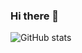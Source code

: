 ### Hi there 👋

![GitHub stats](https://github-readme-stats.vercel.app/api?username=GRF-Sunomikp31&show_icons=true&theme=prussian)

<!--
**GRF-Sunomikp31/GRF-Sunomikp31** is a ✨ _special_ ✨ repository because its `README.md` (this file) appears on your GitHub profile.

Here are some ideas to get you started:

🔭 I’m currently working on ...          合肥
- 🌱 I’m currently learning ...
- 👯 I’m looking to collaborate on ...
- 🤔 I’m looking for help with ...
- 💬 Ask me about ...
- 📫 How to reach me: ...
- 😄 Pronouns: ...
- ⚡ Fun fact: ...
-->
